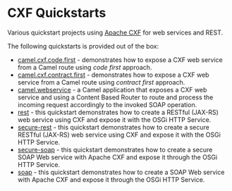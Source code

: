 CXF Quickstarts
===============

Various quickstart projects using [Apache CXF](http://cxf.apache.org) for web services and REST.

The following quickstarts is provided out of the box:

* [camel.cxf.code.first](/fabric/profiles/quickstarts/karaf/cxf/camel.cxf.code.first.profile) - demonstrates how to expose a CXF web service from a Camel route using _code first_ approach.
* [camel.cxf.contract.first](/fabric/profiles/quickstarts/karaf/cxf/camel.cxf.contract.first.profile) - demonstrates how to expose a CXF web service from a Camel route using _contract first_ approach.
* [camel.webservice](/fabric/profiles/quickstarts/karaf/cxf/camel.webservice.profile) - a Camel application that exposes a CXF web service and using a Content Based Router to route and process the incoming request accordingly to the invoked SOAP operation.
* [rest](/fabric/profiles/quickstarts/karaf/cxf/rest.profile) - this quickstart demonstrates how to create a RESTful (JAX-RS) web service using CXF and expose it with the OSGi HTTP Service.
* [secure-rest](/fabric/profiles/quickstarts/karaf/cxf/rest.profile) - this quickstart demonstrates how to create a secure RESTful (JAX-RS) web service using CXF and expose it with the OSGi HTTP Service.
* [secure-soap](/fabric/profiles/quickstarts/karaf/cxf/rest.profile) - this quickstart demonstrates how to create a secure SOAP Web service with Apache CXF and expose it through the OSGi HTTP Service.
* [soap](/fabric/profiles/quickstarts/karaf/cxf/rest.profile) - this quickstart demonstrates how to create a SOAP Web service with Apache CXF and expose it through the OSGi HTTP Service.

